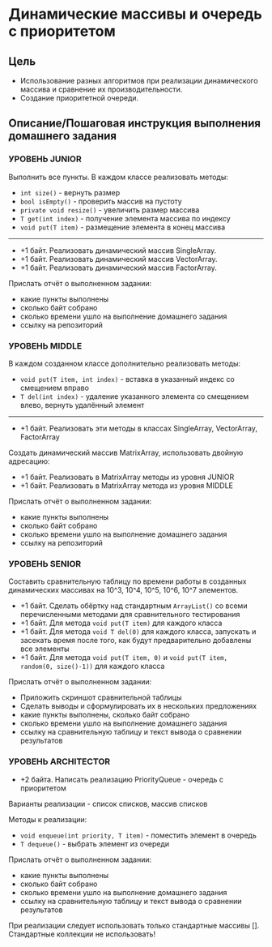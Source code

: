 # Динамические массивы и очередь с приоритетом

## Цель

- Использование разных алгоритмов при реализации динамического массива и
  сравнение их производительности.
- Создание приоритетной очереди.

## Описание/Пошаговая инструкция выполнения домашнего задания

### УРОВЕНЬ JUNIOR

Выполнить все пункты. В каждом классе реализовать методы:

- `int size()` - вернуть размер
- `bool isEmpty()` - проверить массив на пустоту
- `private void resize()` - увеличить размер массива
- `T get(int index)` - получение элемента массива по индексу
- `void put(T item)` - размещение элемента в конец массива

---

- +1 байт. Реализовать динамический массив SingleArray.
- +1 байт. Реализовать динамический массив VectorArray.
- +1 байт. Реализовать динамический массив FactorArray.

Прислать отчёт о выполненном задании:

- какие пункты выполнены
- сколько байт собрано
- сколько времени ушло на выполнение домашнего задания
- ссылку на репозиторий

### УРОВЕНЬ MIDDLE

В каждом созданном классе дополнительно реализовать методы:

- `void put(T item, int index)` - вставка в указанный индекс со смещением вправо
- `T del(int index)` - удаление указанного элемента со смещением влево, вернуть
  удалённый элемент

---

- +1 байт. Реализовать эти методы в классах SingleArray, VectorArray,
  FactorArray

Создать динамический массив MatrixArray, использовать двойную адресацию:

- +1 байт. Реализовать в MatrixArray методы из уровня JUNIOR
- +1 байт. Реализовать в MatrixArray метода из уровня MIDDLE

Прислать отчёт о выполненном задании:

- какие пункты выполнены
- сколько байт собрано
- сколько времени ушло на выполнение домашнего задания
- ссылку на репозиторий

### УРОВЕНЬ SENIOR

Составить сравнительную таблицу по времени работы в созданных динамических
массивах на 10^3, 10^4, 10^5, 10^6, 10^7 элементов.

- +1 байт. Сделать обёртку над стандартным `ArrayList()` со всеми перечисленными
  методами для сравнительного тестирования
- +1 байт. Для метода `void put(T item)` для каждого класса
- +1 байт. Для метода `void T del(0)` для каждого класса, запускать и засекать
  время после того, как будут предварительно добавлены все элементы
- +1 байт. Для метода `void put(T item, 0)` и
  `void put(T item, random(0, size()-1))` для каждого класса

Прислать отчёт о выполненном задании:

- Приложить скриншот сравнительной таблицы
- Сделать выводы и сформулировать их в нескольких предложениях
- какие пункты выполнены, сколько байт собрано
- сколько времени ушло на выполнение домашнего задания
- ссылку на сравнительную таблицу и текст вывода о сравнении результатов

### УРОВЕНЬ ARCHITECTOR

- +2 байта. Написать реализацию PriorityQueue - очередь с приоритетом

Варианты реализации - список списков, массив списков

Методы к реализации:

- `void enqueue(int priority, T item)` - поместить элемент в очередь
- `T dequeue()` - выбрать элемент из очереди

Прислать отчёт о выполненном задании:

- какие пункты выполнены
- сколько байт собрано
- сколько времени ушло на выполнение домашнего задания
- ссылку на сравнительную таблицу и текст вывода о сравнении результатов

При реализации следует использовать только стандартные массивы []. Стандартные
коллекции не использовать!
